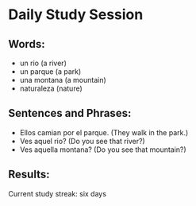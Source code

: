 # Daily Study Session 


## Words:
* un rio (a river)
* un parque (a park)
* una montana (a mountain)
* naturaleza (nature)


## Sentences and Phrases:
* Ellos camian por el parque. (They walk in the park.)
* Ves aquel rio? (Do you see that river?)
* Ves aquella montana? (Do you see that mountain?)



## Results:
Current study streak: six days
